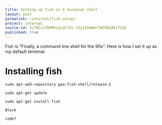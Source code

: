 ```yaml
---
title: Setting up fish as a terminal shell
layout: post
permalink: /internal/fish-setup/
project: internal
source-id: 1L7ACxiYN9MkjqLQLTXi-tZjoIodmHrTWZVBq9AiTCqI
published: true
---
```

Fish is "Finally, a command line shell for the 90s". Here is how I set it up as my default terminal.

# Installing fish

`sudo apt-add-repository ppa:fish-shell/release-2`

`sudo apt-get update`

`sudo apt-get install fish`

	Block

	code?


